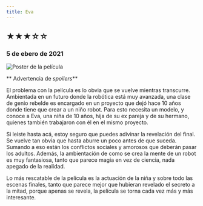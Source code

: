 ```yaml
---
title: Eva
---
```


## &starf;&starf;&starf;&star;&star;

### 5 de ebero de 2021

![](../img/eva.webp "Poster de la película")

** Advertencia de *spoilers***

El problema con la película es lo obvia que se vuelve mientras transcurre.
Ambientada en un futuro donde la robótica está muy avanzada, una clase de genio rebelde es encargado en un proyecto que dejó hace 10 años donde tiene que crear a un niño robot.
Para esto necesita un modelo, y conoce a Eva, una niña de 10 años, hija de su ex pareja y de su hermano, quienes también trabajaron con él en el mismo proyecto.

Si leiste hasta acá, estoy seguro que puedes adivinar la revelación del final. Se vuelve tan obvia que hasta aburre un poco antes de que suceda. Sumando a eso están los conflictos sociales y amorosos que deberán pasar los adultos. Además, la ambientación de como se crea la mente de un robot es muy fantasiosa, tanto que parece magia en vez de ciencia, nada apegado de la realidad.

Lo más rescatable de la película es la actuación de la niña y sobre todo las escenas finales, tanto que parece mejor que hubieran revelado el secreto a la mitad, porque apenas se revela, la película se torna cada vez más y más interesante.
